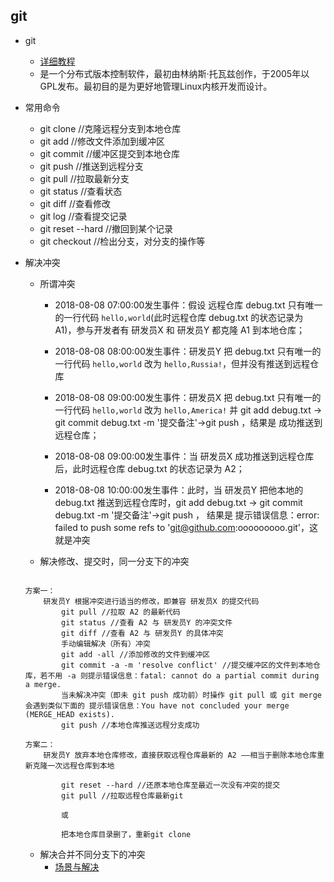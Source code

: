 ## git

* git
    * [详细教程](https://www.liaoxuefeng.com/wiki/0013739516305929606dd18361248578c67b8067c8c017b000)
    * 是一个分布式版本控制软件，最初由林纳斯·托瓦兹创作，于2005年以GPL发布。最初目的是为更好地管理Linux内核开发而设计。

* 常用命令
    * git clone
        //克隆远程分支到本地仓库 
    * git add
        //修改文件添加到缓冲区
    * git commit 
        //缓冲区提交到本地仓库
    * git push 
        //推送到远程分支
    * git pull 
        //拉取最新分支
    * git status
        //查看状态 
    * git diff 
        //查看修改
    * git log 
        //查看提交记录
    * git reset --hard
        //撤回到某个记录 
    * git checkout 
        //检出分支，对分支的操作等

* 解决冲突
    * 所谓冲突
        * 2018-08-08 07:00:00发生事件：假设 远程仓库 debug.txt 只有唯一的一行代码 `hello,world`(此时远程仓库 debug.txt 的状态记录为 A1)，参与开发者有 研发员X 和 研发员Y 都克隆 A1 到本地仓库；
        
        * 2018-08-08 08:00:00发生事件：研发员Y 把 debug.txt 只有唯一的一行代码 `hello,world` 改为 `hello,Russia!`，但并没有推送到远程仓库
        
        * 2018-08-08 09:00:00发生事件：研发员X 把 debug.txt 只有唯一的一行代码 `hello,world` 改为 `hello,America!` 并 git add debug.txt -> git commit debug.txt -m 
        '提交备注'->git push ，结果是 成功推送到远程仓库；
        
        * 2018-08-08 09:00:00发生事件：当 研发员X 成功推送到远程仓库后，此时远程仓库 debug.txt 的状态记录为 A2；
        
        * 2018-08-08 10:00:00发生事件：此时，当 研发员Y 把他本地的 debug.txt 推送到远程仓库时，git add debug.txt -> git commit debug.txt -m '提交备注'->git push ，
        结果是 提示错误信息：error: failed to push some refs to 'git@github.com:ooooooooo.git'，这就是冲突
    
    * 解决修改、提交时，同一分支下的冲突
    ```
    
    方案一：
        研发员Y 根据冲突进行适当的修改，即兼容 研发员X 的提交代码
            git pull //拉取 A2 的最新代码
            git status //查看 A2 与 研发员Y 的冲突文件
            git diff //查看 A2 与 研发员Y 的具体冲突
            手动编辑解决（所有）冲突
            git add -all //添加修改的文件到缓冲区
            git commit -a -m 'resolve conflict' //提交缓冲区的文件到本地仓库，若不用 -a 则提示错误信息：fatal: cannot do a partial commit during a merge.
            当未解决冲突（即未 git push 成功前）时操作 git pull 或 git merge 会遇到类似下面的 提示错误信息：You have not concluded your merge (MERGE_HEAD exists).
            git push //本地仓库推送远程分支成功
    
    方案二：
        研发员Y 放弃本地仓库修改，直接获取远程仓库最新的 A2 ——相当于删除本地仓库重新克隆一次远程仓库到本地
            
            git reset --hard //还原本地仓库至最近一次没有冲突的提交
            git pull //拉取远程仓库最新git
            
            或
            
            把本地仓库目录删了，重新git clone
    ```

    * 解决合并不同分支下的冲突
        * [场景与解决](https://www.liaoxuefeng.com/wiki/0013739516305929606dd18361248578c67b8067c8c017b000/001375840202368c74be33fbd884e71b570f2cc3c0d1dcf000)











